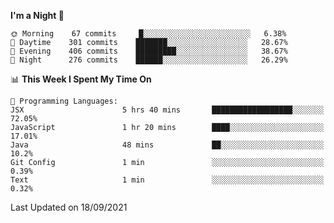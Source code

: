 <!--START_SECTION:waka-->
**I'm a Night 🦉** 

```text
🌞 Morning    67 commits     █░░░░░░░░░░░░░░░░░░░░░░░░   6.38% 
🌆 Daytime    301 commits    ███████░░░░░░░░░░░░░░░░░░   28.67% 
🌃 Evening    406 commits    █████████░░░░░░░░░░░░░░░░   38.67% 
🌙 Night      276 commits    ██████░░░░░░░░░░░░░░░░░░░   26.29%

```


📊 **This Week I Spent My Time On** 

```text
💬 Programming Languages: 
JSX                      5 hrs 40 mins       ██████████████████░░░░░░░   72.05% 
JavaScript               1 hr 20 mins        ████░░░░░░░░░░░░░░░░░░░░░   17.01% 
Java                     48 mins             ██░░░░░░░░░░░░░░░░░░░░░░░   10.2% 
Git Config               1 min               ░░░░░░░░░░░░░░░░░░░░░░░░░   0.39% 
Text                     1 min               ░░░░░░░░░░░░░░░░░░░░░░░░░   0.32%

```


 Last Updated on 18/09/2021
<!--END_SECTION:waka-->

